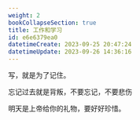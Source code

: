 ```yaml
---
weight: 2
bookCollapseSection: true
title: 工作和学习
id: e6e6379ea0
datetimeCreate: 2023-09-25 20:47:24
datetimeUpdate: 2023-09-26 14:36:16
---
```

写，就是为了记住。

忘记过去就是背叛，不要忘记，不要悲伤

明天是上帝给你的礼物，要好好珍惜。





